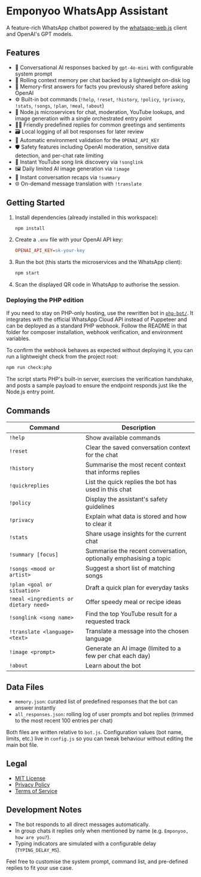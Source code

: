# Emponyoo WhatsApp Assistant

A feature-rich WhatsApp chatbot powered by the [whatsapp-web.js](https://github.com/pedroslopez/whatsapp-web.js) client and OpenAI's GPT models.

## Features

- 🤖 Conversational AI responses backed by `gpt-4o-mini` with configurable system prompt
- 💬 Rolling context memory per chat backed by a lightweight on-disk log
- 🧠 Memory-first answers for facts you previously shared before asking OpenAI
- ⚙️ Built-in bot commands (`!help`, `!reset`, `!history`, `!policy`, `!privacy`, `!stats`, `!songs`, `!plan`, `!meal`, `!about`)
- 🧩 Node.js microservices for chat, moderation, YouTube lookups, and image generation with a single orchestrated entry point
- 🙋‍♂️ Friendly predefined replies for common greetings and sentiments
- 🗃️ Local logging of all bot responses for later review
- 🔐 Automatic environment validation for the `OPENAI_API_KEY`
- 🛡️ Safety features including OpenAI moderation, sensitive data detection, and per-chat rate limiting
- 🎵 Instant YouTube song link discovery via `!songlink`
- 🖼️ Daily limited AI image generation via `!image`
- 🧾 Instant conversation recaps via `!summary`
- 🌐 On-demand message translation with `!translate`

## Getting Started

1. Install dependencies (already installed in this workspace):
   ```bash
   npm install
   ```
2. Create a `.env` file with your OpenAI API key:
   ```ini
   OPENAI_API_KEY=sk-your-key
   ```
3. Run the bot (this starts the microservices and the WhatsApp client):
   ```bash
   npm start
   ```
4. Scan the displayed QR code in WhatsApp to authorise the session.

### Deploying the PHP edition

If you need to stay on PHP-only hosting, use the rewritten bot in [`php-bot/`](./php-bot/README.md). It integrates with the official WhatsApp Cloud API instead of Puppeteer and can be deployed as a standard PHP webhook. Follow the README in that folder for composer installation, webhook verification, and environment variables.

To confirm the webhook behaves as expected without deploying it, you can run a lightweight check from the project root:

```bash
npm run check:php
```

The script starts PHP's built-in server, exercises the verification handshake, and posts a sample payload to ensure the endpoint responds just like the Node.js entry point.

## Commands

| Command    | Description |
|------------|-------------|
| `!help`    | Show available commands |
| `!reset`   | Clear the saved conversation context for the chat |
| `!history` | Summarise the most recent context that informs replies |
| `!quickreplies` | List the quick replies the bot has used in this chat |
| `!policy`  | Display the assistant's safety guidelines |
| `!privacy` | Explain what data is stored and how to clear it |
| `!stats`   | Share usage insights for the current chat |
| `!summary [focus]` | Summarise the recent conversation, optionally emphasising a topic |
| `!songs <mood or artist>` | Suggest a short list of matching songs |
| `!plan <goal or situation>` | Draft a quick plan for everyday tasks |
| `!meal <ingredients or dietary need>` | Offer speedy meal or recipe ideas |
| `!songlink <song name>` | Find the top YouTube result for a requested track |
| `!translate <language> <text>` | Translate a message into the chosen language |
| `!image <prompt>` | Generate an AI image (limited to a few per chat each day) |
| `!about`   | Learn about the bot |

## Data Files

- `memory.json`: curated list of predefined responses that the bot can answer instantly
- `all_responses.json`: rolling log of user prompts and bot replies (trimmed to the most recent 100 entries per chat)

Both files are written relative to `bot.js`. Configuration values (bot name, limits, etc.) live in `config.js` so you can tweak behaviour without editing the main bot file.

## Legal

- [MIT License](./LICENSE)
- [Privacy Policy](./PRIVACY_POLICY.md)
- [Terms of Service](./TERMS_OF_SERVICE.md)

## Development Notes

- The bot responds to all direct messages automatically.
- In group chats it replies only when mentioned by name (e.g. `Emponyoo, how are you?`).
- Typing indicators are simulated with a configurable delay (`TYPING_DELAY_MS`).

Feel free to customise the system prompt, command list, and pre-defined replies to fit your use case.
